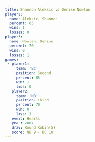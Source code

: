 ```yaml
---
title: Shannon Aleksic vs Denise Nowlan
player1:                
  name: Aleksic, Shannon
  percent: 85           
  wins: 1               
  losses: 0             
player2:                
  name: Nowlan, Denise  
  percent: 70           
  wins: 0               
  losses: 1             
games:
 - player1:          
     team: 'BC'      
     position: Second
     percent: 85     
     win: 1          
     loss: 0         
   player2:         
     team: 'NB'     
     position: Third
     percent: 70    
     win: 0         
     loss: 1        
   event: Hearts       
   year: 2007          
   draw: Round Robin(5)
   score: NB 9 - BC 10 
---
```

